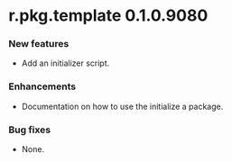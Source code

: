 # r.pkg.template 0.1.0.9080
### New features
* Add an initializer script.
### Enhancements
* Documentation on how to use the initialize a package.
### Bug fixes
* None.
